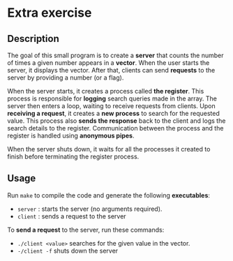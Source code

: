 # Extra exercise

## Description

The goal of this small program is to create a **server** that counts the number of times a given number appears in a **vector**. When the user starts the server, it displays the vector. After that, clients can send **requests** to the server by providing a number (or a flag).

When the server starts, it creates a process called **the register**. This process is responsible for **logging** search queries made in the array. The server then enters a loop, waiting to receive requests from clients. Upon **receiving a request**, it creates a **new process** to search for the requested value. This process also **sends the response** back to the client and logs the search details to the register. Communication between the process and the register is handled using **anonymous pipes**.

When the server shuts down, it waits for all the processes it created to finish before terminating the register process.

## Usage

Run `make` to compile the code and generate the following **executables**:
- `server` : starts the server (no arguments required).
- `client` : sends a request to the server

To **send a request** to the server, run these commands:
- `./client <value>` searches for the given value in the vector.
- `-/client -f` shuts down the server

